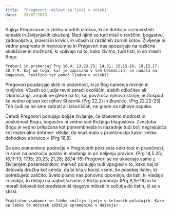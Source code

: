 ```yaml
---
title:  "Pregovori: milost za ljudi v stiski"
date:   25/07/2019
---
```


Knjiga Pregovorov je zbirka modrih izrekov, ki se dotikajo raznovrstnih tematik in življenjskih izkušenj. Med njimi so tudi misli o revščini, bogastvu, zadovoljstvu, pravici in krivici, in včasih iz različnih zornih kotov. Življenje ni vedno preprosto in nedvoumno in Pregovori nas opozarjajo na različne okoliščine in možnosti, ki vplivajo na to, kako živimo, tudi tisti, ki so zvesti Bogu.

`Preberi in primerjaj Prg 10,4; 13,23.25; 14,31; 15,15-16; 19,15.17; 30,7-9. Kaj od tega, kar je zapisano v teh besedilih, se nanaša na bogastvo, revščino ter pomoč ljudem v stiski?`

Pregovori poudarjajo skrb in pozornost, ki jo Bog namenja revnim in ranljivim. Včasih so ljudje revni zaradi okoliščin, slabih odločitev ali izkoriščanja, ampak ne glede na to, kaj povzroča njihovo stanje, je Gospod še vedno opisan kot njihov Stvarnik (Prg 22,2) in Branilec. (Prg 22,22-23) Teh ljudi se ne sme zatirati ali izkoriščati, ne glede na njihove napake.

Četudi Pregovori ponujajo boljše življenje, če izberemo modrost in poslušnost Bogu, bogastvo ni vedno sad Božjega blagoslova. Zvestoba Bogu je vedno prikazana kot pomembnejša in nazadnje tudi bolj nagrajujoča kot materialne dobrine: »Bolje, da imaš malo s pravičnostjo kakor veliko dohodkov s krivico.« (Prg 16,8)

Še eno pomembno področje v Pregovorih pokrivata odkritost in pravičnost, in sicer na področju poslov in vladanja in pri deljenju pravice. (Prg 14,5.25; 16,11-13; 17,15; 20,23; 21,28; 28,14-16) Pregovori se ne ukvarjajo samo z življenjem posameznikov, marveč ponujajo tudi vpogled v to, kako naj bi delovala družba kot celota, da bi bila v korist vsem, še posebej tistim, ki potrebujejo zaščito. Sveto pismo nas ponovno opominja, da tisti, ki vladajo in vodijo, to delajo na najboljši način z Božjo pomočjo (Prg 8,15-16) in bi morali delovati kot predstavniki njegove milosti in sočutja do tistih, ki so v stiski.

`Praktično vsakomur se lahko smilijo ljudje v težavnih položajih. Kako pa lahko ta občutek sožalja spremenimo v dejanja?`